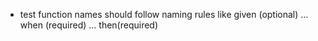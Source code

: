 - test function names should follow naming rules like given (optional) ... when (required) ... then(required)